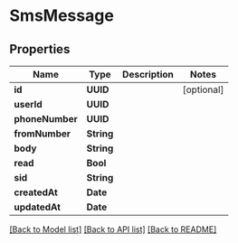 # SmsMessage

## Properties
Name | Type | Description | Notes
------------ | ------------- | ------------- | -------------
**id** | **UUID** |  | [optional] 
**userId** | **UUID** |  | 
**phoneNumber** | **UUID** |  | 
**fromNumber** | **String** |  | 
**body** | **String** |  | 
**read** | **Bool** |  | 
**sid** | **String** |  | 
**createdAt** | **Date** |  | 
**updatedAt** | **Date** |  | 

[[Back to Model list]](../README#documentation-for-models) [[Back to API list]](../README#documentation-for-api-endpoints) [[Back to README]](../README)


